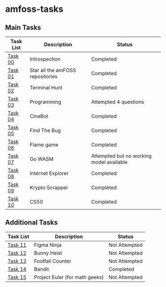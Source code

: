 # amfoss-tasks

Main Tasks
-----------

| Task List | Description | Status |
|-----------|-------------|--------|
|[Task 00](/introspection)| Introspection | Completed |
|[Task 01](/task-1)|  Star all the amFOSS repositories | Completed |
|[Task 02](/task-2)|  Terminal Hunt  | Completed |
|[Task 03](/task-3)|  Programming  | Attempted 4 questions |
|[Task 04](/task-4)|  CineBot  | Completed |
|[Task 05](/task-5)|  Find The Bug  | Completed |
|[Task 06](/task-6)|   Flame game  | Completed |
|[Task 07](/task-7)|   Go WASM  | Attempted but no working model available |
|[Task 08](/task-8)|  Internet Explorer  | Completed |
|[Task 09](/task-9)|  Krypto Scrapper  | Completed |
|[Task 10](/task-10)|  CS50  | Completed |

Additional Tasks
----------------

| Task List | Description | Status |
|-----------|-------------|--------|
|[Task 11](/task-11)|  Figma Ninja  | Not Attempted |
|[Task 12](/task-12)|  Bunny Heist  | Not Attempted |
|[Task 13](/task-13)|  Footfall Counter  | Not Attempted |
|[Task 14](/task-14)|  Bandit  | Completed |
|[Task 15](/task-15)|   Project Euler (for math geeks)  | Not Attempted |
